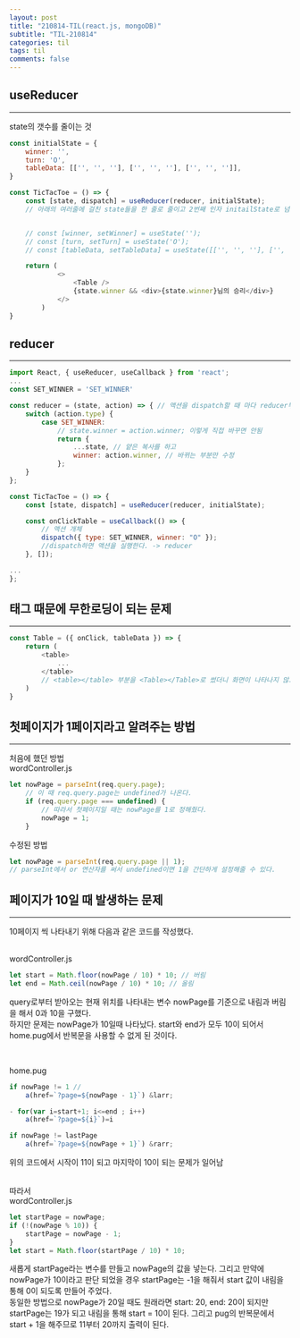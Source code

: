 ```yaml
---
layout: post
title: "210814-TIL(react.js, mongoDB)"
subtitle: "TIL-210814"
categories: til
tags: til
comments: false
---
```


## useReducer
---
state의 갯수를 줄이는 것            
```javascript       
const initialState = {
    winner: '',
    turn: 'O',
    tableData: [['', '', ''], ['', '', ''], ['', '', '']],
}

const TicTacToe = () => {
    const [state, dispatch] = useReducer(reducer, initialState);
    // 아래의 여러줄에 걸친 state들을 한 줄로 줄이고 2번째 인자 initailState로 넘길 수 있다.


    // const [winner, setWinner] = useState('');
    // const [turn, setTurn] = useState('O');
    // const [tableData, setTableData] = useState([['', '', ''], ['', '', ''], ['', '', '']]);

    return (
            <>
                <Table />
                {state.winner && <div>{state.winner}님의 승리</div>}
            </>
        )
}
```

## reducer
---
```javascript
import React, { useReducer, useCallback } from 'react';
...
const SET_WINNER = 'SET_WINNER'

const reducer = (state, action) => { // 액션을 dispatch할 때 마다 reducer부분이 실행된다.
    switch (action.type) {
        case SET_WINNER:
            // state.winner = action.winner; 이렇게 직접 바꾸면 안됨
            return {
                ...state, // 얕은 복사를 하고
                winner: action.winner, // 바뀌는 부분만 수정
            };
    }
};

const TicTacToe = () => {
    const [state, dispatch] = useReducer(reducer, initialState);

    const onClickTable = useCallback(() => {
        // 액션 개체
        dispatch({ type: SET_WINNER, winner: "O" });
        //dispatch하면 액션을 실행한다. -> reducer
    }, []);

...
};
```


## 태그 때문에 무한로딩이 되는 문제
---
```javascript
const Table = ({ onClick, tableData }) => {
    return (
        <table>
            ...
        </table>
        // <table></table> 부분을 <Table></Table>로 썼더니 화면이 나타나지 않고 무한 로딩이 되었음
    )
}
```

## 첫페이지가 1페이지라고 알려주는 방법
---
처음에 했던 방법        
wordController.js
```javascript
let nowPage = parseInt(req.query.page);
    // 이 때 req.query.page는 undefined가 나온다.
    if (req.query.page === undefined) {
        // 따라서 첫페이지일 때는 nowPage를 1로 정해줬다.
        nowPage = 1;
    }
```
수정된 방법
```javascript
let nowPage = parseInt(req.query.page || 1);
// parseInt에서 or 연산자를 써서 undefined이면 1을 간단하게 설정해줄 수 있다.
```

## 페이지가 10일 때 발생하는 문제
---
10페이지 씩 나타내기 위해 다음과 같은 코드를 작성했다.      
<br/>

wordController.js
```javascript
let start = Math.floor(nowPage / 10) * 10; // 버림
let end = Math.ceil(nowPage / 10) * 10; // 올림
```
query로부터 받아오는 현재 위치를 나타내는 변수 nowPage를 기준으로 내림과 버림을 해서 0과 10을 구했다.       
하지만 문제는 nowPage가 10일때 나타났다. start와 end가 모두 10이 되어서 home.pug에서 반복문을 사용할 수 없게 된 것이다.             

<br/>

home.pug        
```javascript
if nowPage != 1 // 
    a(href=`?page=${nowPage - 1}`) &larr;

- for(var i=start+1; i<=end ; i++)
    a(href=`?page=${i}`)=i

if nowPage != lastPage 
    a(href=`?page=${nowPage + 1}`) &rarr;
```
위의 코드에서 시작이 11이 되고 마지막이 10이 되는 문제가 일어남     
<br/>

따라서      
wordController.js       
```javascript
let startPage = nowPage;
if (!(nowPage % 10)) {
    startPage = nowPage - 1;
}
let start = Math.floor(startPage / 10) * 10;
```
새롭게 startPage라는 변수를 만들고 nowPage의 값을 넣는다. 그리고 만약에 nowPage가 10이라고 판단 되었을 경우 startPage는 -1을 해줘서 start 값이 내림을 통해 0이 되도록 만들어 주었다.        
동일한 방법으로 nowPage가 20일 때도 원래라면 start: 20, end: 20이 되지만 startPage는 19가 되고 내림을 통해 start = 10이 된다. 그리고 pug의 반복문에서 start + 1을 해주므로 11부터 20까지 출력이 된다.